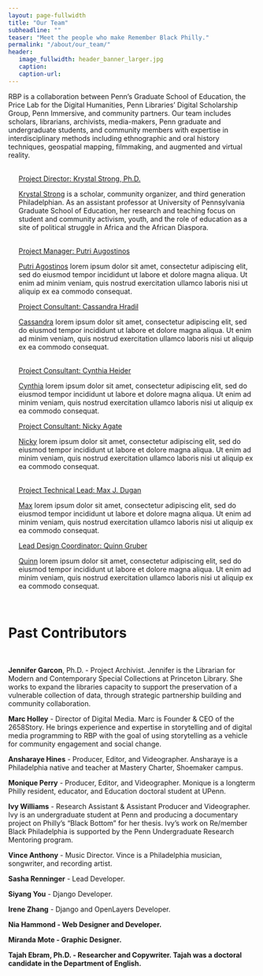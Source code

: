 ```yaml
---
layout: page-fullwidth
title: "Our Team"
subheadline: ""
teaser: "Meet the people who make Remember Black Philly."
permalink: "/about/our_team/"
header:
   image_fullwidth: header_banner_larger.jpg
   caption:
   caption-url:
---
```

<p>RBP is a collaboration between Penn’s Graduate School of Education, the Price Lab for the Digital Humanities, Penn Libraries’ Digital Scholarship Group, Penn Immersive, and community partners. Our team includes scholars, librarians, archivists, media-makers, Penn graduate and undergraduate students, and community members with expertise in interdisciplinary methods including ethnographic and oral history techniques, geospatial mapping, filmmaking, and augmented and virtual reality.</p>

<br>

<div class="row KS 1">
    <div class="small-12 large-6 large-centered columns">
        <img src="{{ site.urlimg }}Strong_Krystal_crop.jpg" alt="">
        <div class="accordion" data-accordion>
            <div class="accordion-navigation">
                <a href="#panel1a" class="text-center">Project Director: Krystal Strong, Ph.D.</a>
                <div id="panel1a" class="content inactive">
                    <p><a href="https://anthropology.sas.upenn.edu/people/krystal-strong">Krystal Strong</a> is a scholar, community organizer, and third generation Philadelphian. As an assistant professor at University of Pennsylvania Graduate School of Education, her research and teaching focus on student and community activism, youth, and the role of education as a site of political struggle in Africa and the African Diaspora.</p>
                </div>
            </div>
        </div>
    </div>
</div>

<br>

<div class="row 2">
    <div class="large-6 columns">
        <img src="{{ site.urlimg }}placeholder_team.jpg" alt="">
        <div class="accordion" data-accordion>
            <div class="accordion-navigation">
                <a href="#panel2a" class="text-center">Project Manager: Putri Augostinos</a>
                <div id="panel2a" class="content inactive">
                    <p><a href="https://agustinosputri.github.io/">Putri Agostinos</a> lorem ipsum dolor sit amet, consectetur adipiscing elit, sed do eiusmod tempor incididunt ut labore et dolore magna aliqua. Ut enim ad minim veniam, quis nostrud exercitation ullamco laboris nisi ut aliquip ex ea commodo consequat.</p>
                </div>
            </div>
        </div>
    </div>
    <div class="large-6 columns">
        <img src="{{ site.urlimg }}placeholder_team.jpg" alt="">
        <div class="accordion" data-accordion>
            <div class="accordion-navigation">
                <a href="#panel3a" class="text-center">Project Consultant: Cassandra Hradil</a>
                <div id="panel3a" class="content inactive">
                    <p><a href="http://cassandrahradil.com/">Cassandra</a> lorem ipsum dolor sit amet, consectetur adipiscing elit, sed do eiusmod tempor incididunt ut labore et dolore magna aliqua. Ut enim ad minim veniam, quis nostrud exercitation ullamco laboris nisi ut aliquip ex ea commodo consequat.</p>
                </div>
            </div>
        </div>
    </div>
</div>

<br>

<div class="row 3">
    <div class="large-6 columns">
        <img src="{{ site.urlimg }}placeholder_team.jpg" alt="">
        <div class="accordion" data-accordion>
            <div class="accordion-navigation">
                <a href="#panel4a" class="text-center">Project Consultant: Cynthia Heider</a>
                <div id="panel4a" class="content inactive">
                    <p><a href="https://www.library.upenn.edu/people/staff/cynthia-heider">Cynthia</a> lorem ipsum dolor sit amet, consectetur adipiscing elit, sed do eiusmod tempor incididunt ut labore et dolore magna aliqua. Ut enim ad minim veniam, quis nostrud exercitation ullamco laboris nisi ut aliquip ex ea commodo consequat.</p>
                </div>
            </div>
        </div>        
    </div>
    <div class="large-6 columns">
        <img src="{{ site.urlimg }}placeholder_team.jpg" alt="">
        <div class="accordion" data-accordion>
            <div class="accordion-navigation">
                <a href="#panel5a" class="text-center">Project Consultant: Nicky Agate</a>
                <div id="panel5a" class="content inactive">
                    <p><a href="https://www.library.upenn.edu/people/staff/cynthia-heider">Nicky</a> lorem ipsum dolor sit amet, consectetur adipiscing elit, sed do eiusmod tempor incididunt ut labore et dolore magna aliqua. Ut enim ad minim veniam, quis nostrud exercitation ullamco laboris nisi ut aliquip ex ea commodo consequat.</p>
                </div>
            </div>
        </div>
    </div>
</div>

<br>

<div class="row 4">
    <div class="large-6 columns">
        <img src="{{ site.urlimg }}MJDugan.jpg" alt="">
        <div class="accordion" data-accordion>
            <div class="accordion-navigation">
                <a href="#panel6a" class="text-center">Project Technical Lead: Max J. Dugan</a>
                <div id="panel6a" class="content inactive">
                    <p><a href="http://maxjohnsondugan.com/">Max</a> lorem ipsum dolor sit amet, consectetur adipiscing elit, sed do eiusmod tempor incididunt ut labore et dolore magna aliqua. Ut enim ad minim veniam, quis nostrud exercitation ullamco laboris nisi ut aliquip ex ea commodo consequat.</p>
                </div>
            </div>
        </div>        
    </div>
    <div class="large-6 columns">
        <img src="{{ site.urlimg }}placeholder_team.jpg" alt="">
        <div class="accordion" data-accordion>
            <div class="accordion-navigation">
                <a href="#panel7a" class="text-center">Lead Design Coordinator: Quinn Gruber</a>
                <div id="panel7a" class="content inactive">
                    <p><a href="https://www.linkedin.com/in/quinn-gruber-257005205">Quinn</a> lorem ipsum dolor sit amet, consectetur adipiscing elit, sed do eiusmod tempor incididunt ut labore et dolore magna aliqua. Ut enim ad minim veniam, quis nostrud exercitation ullamco laboris nisi ut aliquip ex ea commodo consequat.</p>
                </div>
            </div>
        </div>
    </div>
</div>

<br>

<h1>Past Contributors</h1>
<br>

<p><b>Jennifer Garcon</b>, Ph.D. - Project Archivist. Jennifer is the Librarian for Modern and Contemporary Special Collections at Princeton Library. She works to expand the libraries capacity to support the preservation of a vulnerable collection of data, through strategic partnership building and community collaboration.</p>
 
<p><b>Marc Holley</b> - Director of Digital Media. Marc is Founder & CEO of the 2658Story. He brings experience and expertise in storytelling and of digital media programming to RBP with the goal of using storytelling as a vehicle for community engagement and social change.</p>
 
<p><b>Ansharaye Hines</b> - Producer, Editor, and Videographer. Ansharaye is a Philadelphia native and teacher at Mastery Charter, Shoemaker campus.</p>
<p><b>Monique Perry</b> - Producer, Editor, and Videographer. Monique is a longterm Philly resident, educator, and Education doctoral student at UPenn.</p> 
<p><b>Ivy Williams</b> - Research Assistant & Assistant Producer and Videographer. Ivy is an undergraduate student at Penn and producing a documentary project on Philly’s “Black Bottom” for her thesis. Ivy’s work on Re/member Black Philadelphia is supported by the Penn Undergraduate Research Mentoring program.</p>
<p><b>Vince Anthony</b> - Music Director. Vince  is a Philadelphia musician, songwriter, and recording artist.</p>
<p><b>Sasha Renninger</b> - Lead Developer.</p>
<p><b>Siyang You</b> - Django Developer.</p>
<p><b>Irene Zhang</b> - Django and OpenLayers Developer.</p>
<p><b>Nia Hammond - Web Designer and Developer.</p>
<p><b>Miranda Mote</b> - Graphic Designer.</p>
<p><b>Tajah Ebram</b>, Ph.D. - Researcher and Copywriter. Tajah was a doctoral candidate in the Department of English.</p>
